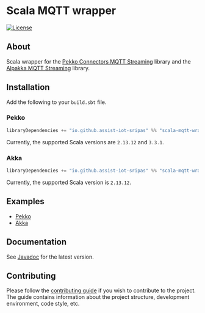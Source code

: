 # Scala MQTT wrapper
[![License](https://img.shields.io/badge/License-Apache%202.0-blue.svg)](https://opensource.org/licenses/Apache-2.0)

## About <a name = "about" />
Scala wrapper for the [Pekko Connectors MQTT Streaming](https://pekko.apache.org/docs/pekko-connectors/current/mqtt-streaming.html) library and the [Alpakka MQTT Streaming](https://doc.akka.io/docs/alpakka/current/mqtt-streaming.html) library.

## Installation <a name = "installation" />
Add the following to your `build.sbt` file.

### Pekko
```scala
libraryDependencies += "io.github.assist-iot-sripas" %% "scala-mqtt-wrapper-pekko" % "(version)"
```
Currently, the supported Scala versions are `2.13.12` and `3.3.1`.

### Akka
```scala
libraryDependencies += "io.github.assist-iot-sripas" %% "scala-mqtt-wrapper-akka" % "(version)"
```
Currently, the supported Scala version is `2.13.12`.

## Examples <a name = "examples" />
* [Pekko](https://github.com/ASSIST-IoT-SRIPAS/scala-mqtt-wrapper/blob/main/examples/PekkoMain.scala)
* [Akka](https://github.com/ASSIST-IoT-SRIPAS/scala-mqtt-wrapper/blob/main/examples/AkkaMain.scala)

## Documentation <a name = "documentation" />
See [Javadoc](https://www.javadoc.io/doc/io.github.assist-iot-sripas/scala-mqtt-wrapper_2.13/latest/pl/waw/ibspan/scala_mqtt_wrapper/index.html) for the latest version.

## Contributing <a name = "contributing" />
Please follow the [contributing guide](CONTRIBUTING.md) if you wish to contribute to the project.
The guide contains information about the project structure, development environment, code style, etc.

